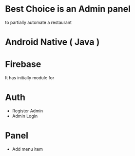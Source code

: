 # Best Choice is an Admin panel
to partially automate a restaurant

# Android Native ( Java )
# Firebase 

It has initially module for

# Auth
 - Register Admin
 - Admin Login
# Panel
 - Add menu item